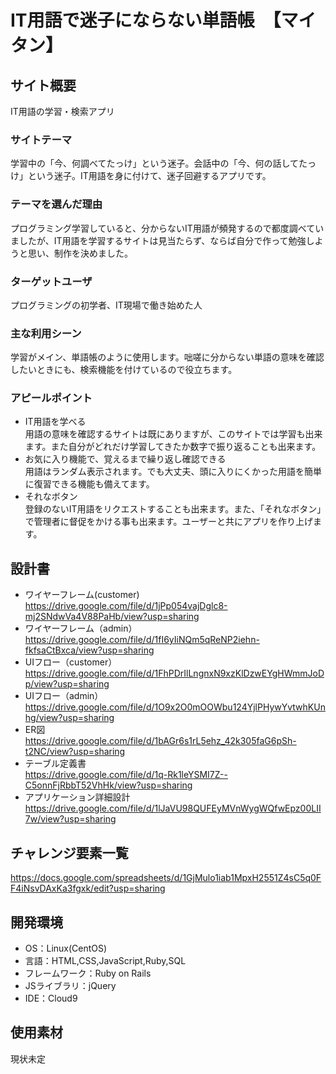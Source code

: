 # IT用語で迷子にならない単語帳　【マイタン】

## サイト概要
IT用語の学習・検索アプリ

### サイトテーマ
学習中の「今、何調べてたっけ」という迷子。会話中の「今、何の話してたっけ」という迷子。IT用語を身に付けて、迷子回避するアプリです。

### テーマを選んだ理由
プログラミング学習していると、分からないIT用語が頻発するので都度調べていましたが、IT用語を学習するサイトは見当たらず、ならば自分で作って勉強しようと思い、制作を決めました。

### ターゲットユーザ
プログラミングの初学者、IT現場で働き始めた人

### 主な利用シーン
学習がメイン、単語帳のように使用します。咄嗟に分からない単語の意味を確認したいときにも、検索機能を付けているので役立ちます。

### アピールポイント
- IT用語を学べる</br>
用語の意味を確認するサイトは既にありますが、このサイトでは学習も出来ます。また自分がどれだけ学習してきたか数字で振り返ることも出来ます。
- お気に入り機能で、覚えるまで繰り返し確認できる</br>
用語はランダム表示されます。でも大丈夫、頭に入りにくかった用語を簡単に復習できる機能も備えてます。
- それなボタン</br>
登録のないIT用語をリクエストすることも出来ます。また、「それなボタン」で管理者に督促をかける事も出来ます。ユーザーと共にアプリを作り上げます。

## 設計書
- ワイヤーフレーム(customer)</br>
https://drive.google.com/file/d/1jPp054vajDglc8-mj2SNdwVa4V88PaHb/view?usp=sharing
- ワイヤーフレーム（admin）</br>
https://drive.google.com/file/d/1fI6yIiNQm5qReNP2iehn-fkfsaCtBxca/view?usp=sharing
- UIフロー（customer）</br>
https://drive.google.com/file/d/1FhPDrIlLngnxN9xzKlDzwEYgHWmmJoDp/view?usp=sharing
- UIフロー（admin）</br>
https://drive.google.com/file/d/1O9x2O0mOOWbu124YjlPHywYvtwhKUnhg/view?usp=sharing
- ER図</br>
https://drive.google.com/file/d/1bAGr6s1rL5ehz_42k305faG6pSh-t2NC/view?usp=sharing
- テーブル定義書</br>
https://drive.google.com/file/d/1q-Rk1leYSMI7Z--C5onnFjRbbT52VhHk/view?usp=sharing
- アプリケーション詳細設計</br>
https://drive.google.com/file/d/1lJaVU98QUFEyMVnWygWQfwEpz00LII7w/view?usp=sharing

## チャレンジ要素一覧
https://docs.google.com/spreadsheets/d/1GjMulo1iab1MpxH2551Z4sC5q0FF4iNsvDAxKa3fgxk/edit?usp=sharing

## 開発環境
- OS：Linux(CentOS)
- 言語：HTML,CSS,JavaScript,Ruby,SQL
- フレームワーク：Ruby on Rails
- JSライブラリ：jQuery
- IDE：Cloud9

## 使用素材
現状未定
